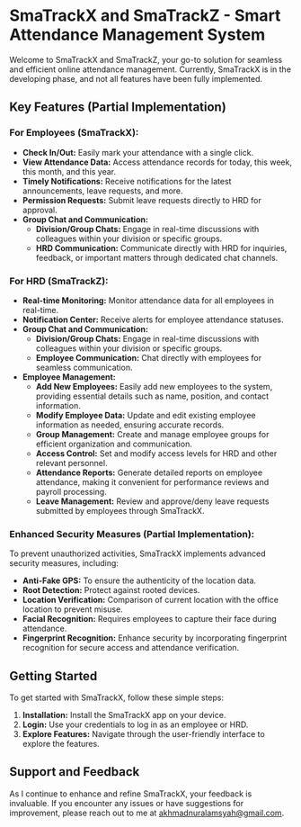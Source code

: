 # SmaTrackX and SmaTrackZ - Smart Attendance Management System

Welcome to SmaTrackX and SmaTrackZ, your go-to solution for seamless and efficient online attendance management.
Currently, SmaTrackX is in the developing phase, and not all features have been fully
implemented.

## Key Features (Partial Implementation)

### For Employees (SmaTrackX):

- **Check In/Out:** Easily mark your attendance with a single click.
- **View Attendance Data:** Access attendance records for today, this week, this month, and this year.
- **Timely Notifications:** Receive notifications for the latest announcements, leave requests, and more.
- **Permission Requests:** Submit leave requests directly to HRD for approval.
- **Group Chat and Communication:**
  - **Division/Group Chats:** Engage in real-time discussions with colleagues within your division or specific groups.
  - **HRD Communication:** Communicate directly with HRD for inquiries, feedback, or important matters through dedicated chat channels.

### For HRD (SmaTrackZ):

- **Real-time Monitoring:** Monitor attendance data for all employees in real-time.
- **Notification Center:** Receive alerts for employee attendance statuses.
- **Group Chat and Communication:**
  - **Division/Group Chats:** Engage in real-time discussions with colleagues within your division or specific groups.
  - **Employee Communication:** Chat directly with employees for seamless communication.
- **Employee Management:**
  - **Add New Employees:** Easily add new employees to the system, providing essential details such as name, position, and contact information.
  - **Modify Employee Data:** Update and edit existing employee information as needed, ensuring accurate records.
  - **Group Management:** Create and manage employee groups for efficient organization and communication.
  - **Access Control:** Set and modify access levels for HRD and other relevant personnel.
  - **Attendance Reports:** Generate detailed reports on employee attendance, making it convenient for performance reviews and payroll processing.
  - **Leave Management:** Review and approve/deny leave requests submitted by employees through SmaTrackX.


### Enhanced Security Measures (Partial Implementation):

To prevent unauthorized activities, SmaTrackX implements advanced security measures,
including:

- **Anti-Fake GPS:** To ensure the authenticity of the location data.
- **Root Detection:** Protect against rooted devices.
- **Location Verification:** Comparison of current location with the office location to
  prevent misuse.
- **Facial Recognition:** Requires employees to capture their face during
  attendance.
- **Fingerprint Recognition:** Enhance security by incorporating fingerprint recognition for secure access and attendance verification.

## Getting Started

To get started with SmaTrackX, follow these simple steps:

1. **Installation:** Install the SmaTrackX app on your device.
2. **Login:** Use your credentials to log in as an employee or HRD.
3. **Explore Features:** Navigate through the user-friendly interface to explore the features.

## Support and Feedback

As I continue to enhance and refine SmaTrackX, your feedback is invaluable. If you encounter any
issues or have suggestions for improvement, please reach out to me
at [akhmadnuralamsyah@gmail.com](mailto:akhmadnuralamsyah@gmail.com).

